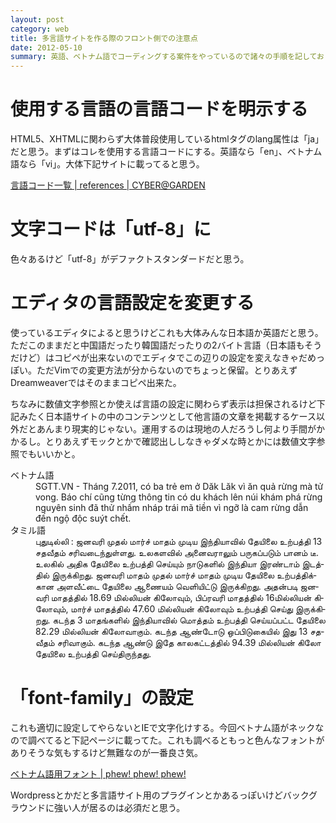 ```yaml
---
layout: post
category: web
title: 多言語サイトを作る際のフロント側での注意点
date: 2012-05-10
summary: 英語、ベトナム語でコーディングする案件をやっているので諸々の手順を記しておく。
---
```


# 使用する言語の言語コードを明示する

HTML5、XHTMLに関わらず大体普段使用しているhtmlタグのlang属性は「ja」だと思う。まずはコレを使用する言語コードにする。英語なら「en」、ベトナム語なら「vi」。大体下記サイトに載ってると思う。

[言語コード一覧 | references | CYBER&#64;GARDEN](http://www.cybergarden.net/references/langcode/ '言語コード一覧 | references | CYBER&#64;GARDEN')

# 文字コードは「utf-8」に

色々あるけど「utf-8」がデファクトスタンダードだと思う。

# エディタの言語設定を変更する

使っているエディタによると思うけどこれも大体みんな日本語か英語だと思う。ただこのままだと中国語だったり韓国語だったりの2バイト言語（日本語もそうだけど）はコピペが出来ないのでエディタでこの辺りの設定を変えなきゃだめっぽい。ただVimでの変更方法が分からないのでちょっと保留。とりあえずDreamweaverではそのままコピペ出来た。

ちなみに数値文字参照とか使えば言語の設定に関わらず表示は担保されるけど下記みたく日本語サイトの中のコンテンツとして他言語の文章を掲載するケース以外だとあんまり現実的じゃない。運用するのは現地の人だろうし何より手間がかかるし。とりあえずモックとかで確認出ししなきゃダメな時とかには数値文字参照でもいいかと。

<dl>
<dt>ベトナム語</dt>
<dd lang="vi" class="snp-font-multilingual">SGTT.VN - Th&#225;ng 7.2011, c&#243; ba tr&#7867; em &#7903; D&#259;k L&#259;k v&#236; &#259;n qu&#7843; r&#7915;ng m&#224; t&#7917; vong. B&#225;o ch&#237; c&#361;ng t&#7915;ng th&#244;ng tin c&#243; du kh&#225;ch l&#234;n n&#250;i kh&#225;m ph&#225; r&#7915;ng nguy&#234;n sinh &#273;&#227; th&#7917; nh&#7845;m nh&#225;p tr&#225;i m&#227; ti&#7873;n v&#236; ng&#7905; l&#224; cam r&#7915;ng d&#7851;n &#273;&#7871;n ng&#7897; &#273;&#7897;c su&#253;t ch&#7871;t.</dd>
<dt>タミル語</dt>
<dd lang="ta-IN" class="snp-font-multilingual">&#2986;&#3009;&#2980;&#3009;&#2975;&#3007;&#2994;&#3021;&#2994;&#3007; : &#2972;&#2985;&#2997;&#2992;&#3007; &#2990;&#3009;&#2980;&#2994;&#3021; &#2990;&#3006;&#2992;&#3021;&#2970;&#3021; &#2990;&#3006;&#2980;&#2990;&#3021; &#2990;&#3009;&#2975;&#3007;&#2991; &#2951;&#2984;&#3021;&#2980;&#3007;&#2991;&#3006;&#2997;&#3007;&#2994;&#3021; &#2980;&#3015;&#2991;&#3007;&#2994;&#3016; &#2953;&#2993;&#3021;&#2986;&#2980;&#3021;&#2980;&#3007; 13 &#2970;&#2980;&#2997;&#3008;&#2980;&#2990;&#3021; &#2970;&#2992;&#3007;&#2997;&#2975;&#3016;&#2984;&#3021;&#2980;&#3009;&#2995;&#3021;&#2995;&#2980;&#3009;. &#2953;&#2994;&#2965;&#2995;&#2997;&#3007;&#2994;&#3021; &#2949;&#2985;&#3016;&#2997;&#2992;&#3006;&#2994;&#3009;&#2990;&#3021; &#2986;&#2992;&#3009;&#2965;&#2986;&#3021;&#2986;&#2975;&#3009;&#2990;&#3021; &#2986;&#3006;&#2985;&#2990;&#3021; &#2975;&#3008;. &#2953;&#2994;&#2965;&#3007;&#2994;&#3021; &#2949;&#2980;&#3007;&#2965; &#2980;&#3015;&#2991;&#3007;&#2994;&#3016; &#2953;&#2993;&#3021;&#2986;&#2980;&#3021;&#2980;&#3007; &#2970;&#3014;&#2991;&#3021;&#2991;&#3009;&#2990;&#3021; &#2984;&#3006;&#2975;&#3009;&#2965;&#2995;&#3007;&#2994;&#3021; &#2951;&#2984;&#3021;&#2980;&#3007;&#2991;&#3006; &#2951;&#2992;&#2979;&#3021;&#2975;&#3006;&#2990;&#3021; &#2951;&#2975;&#2980;&#3021;&#2980;&#3007;&#2994;&#3021; &#2951;&#2992;&#3009;&#2965;&#3021;&#2965;&#3007;&#2993;&#2980;&#3009;. &#2972;&#2985;&#2997;&#2992;&#3007; &#2990;&#3006;&#2980;&#2990;&#3021; &#2990;&#3009;&#2980;&#2994;&#3021; &#2990;&#3006;&#2992;&#3021;&#2970;&#3021; &#2990;&#3006;&#2980;&#2990;&#3021; &#2990;&#3009;&#2975;&#3007;&#2991; &#2980;&#3015;&#2991;&#3007;&#2994;&#3016; &#2953;&#2993;&#3021;&#2986;&#2980;&#3021;&#2980;&#3007;&#2965;&#3021;&#2965;&#3006;&#2985; &#2949;&#2995;&#2997;&#3008;&#2975;&#3021;&#2975;&#3016; &#2980;&#3015;&#2991;&#3007;&#2994;&#3016; &#2950;&#2979;&#3016;&#2991;&#2990;&#3021; &#2997;&#3014;&#2995;&#3007;&#2991;&#3007;&#2975;&#3021;&#2975;&#3009; &#2951;&#2992;&#3009;&#2965;&#3021;&#2965;&#3007;&#2993;&#2980;&#3009;. &#2949;&#2980;&#2985;&#3021;&#2986;&#2975;&#3007; &#2972;&#2985;&#2997;&#2992;&#3007; &#2990;&#3006;&#2980;&#2980;&#3021;&#2980;&#3007;&#2994;&#3021; 18.69 &#2990;&#3007;&#2994;&#3021;&#2994;&#3007;&#2991;&#2985;&#3021; &#2965;&#3007;&#2994;&#3019;&#2997;&#3009;&#2990;&#3021;, &#2986;&#3007;&#2986;&#3021;&#2992;&#2997;&#2992;&#3007; &#2990;&#3006;&#2980;&#2980;&#3021;&#2980;&#3007;&#2994;&#3021; 16&#2990;&#3007;&#2994;&#3021;&#2994;&#3007;&#2991;&#2985;&#3021; &#2965;&#3007;&#2994;&#3019;&#2997;&#3009;&#2990;&#3021;, &#2990;&#3006;&#2992;&#3021;&#2970;&#3021; &#2990;&#3006;&#2980;&#2980;&#3021;&#2980;&#3007;&#2994;&#3021; 47.60 &#2990;&#3007;&#2994;&#3021;&#2994;&#3007;&#2991;&#2985;&#3021; &#2965;&#3007;&#2994;&#3019;&#2997;&#3009;&#2990;&#3021; &#2953;&#2993;&#3021;&#2986;&#2980;&#3021;&#2980;&#3007; &#2970;&#3014;&#2991;&#3021;&#2980;&#3009; &#2951;&#2992;&#3009;&#2965;&#3021;&#2965;&#3007;&#2993;&#2980;&#3009;. &#2965;&#2975;&#2984;&#3021;&#2980; 3 &#2990;&#3006;&#2980;&#2969;&#3021;&#2965;&#2995;&#3007;&#2994;&#3021; &#2951;&#2984;&#3021;&#2980;&#3007;&#2991;&#3006;&#2997;&#3007;&#2994;&#3021; &#2990;&#3018;&#2980;&#3021;&#2980;&#2990;&#3021; &#2953;&#2993;&#3021;&#2986;&#2980;&#3021;&#2980;&#3007; &#2970;&#3014;&#2991;&#3021;&#2991;&#2986;&#3021;&#2986;&#2975;&#3021;&#2975; &#2980;&#3015;&#2991;&#3007;&#2994;&#3016; 82.29 &#2990;&#3007;&#2994;&#3021;&#2994;&#3007;&#2991;&#2985;&#3021; &#2965;&#3007;&#2994;&#3019;&#2997;&#3006;&#2965;&#3009;&#2990;&#3021;. &#2965;&#2975;&#2984;&#3021;&#2980; &#2950;&#2979;&#3021;&#2975;&#3019;&#2975;&#3009; &#2962;&#2986;&#3021;&#2986;&#3007;&#2975;&#3009;&#2965;&#3016;&#2991;&#3007;&#2994;&#3021; &#2951;&#2980;&#3009; 13 &#2970;&#2980;&#2997;&#3008;&#2980;&#2990;&#3021; &#2970;&#2992;&#3007;&#2997;&#3006;&#2965;&#3009;&#2990;&#3021;. &#2965;&#2975;&#2984;&#3021;&#2980; &#2950;&#2979;&#3021;&#2975;&#3009; &#2951;&#2980;&#3015; &#2965;&#3006;&#2994;&#2965;&#2975;&#3021;&#2975;&#2980;&#3021;&#2980;&#3007;&#2994;&#3021; 94.39 &#2990;&#3007;&#2994;&#3021;&#2994;&#3007;&#2991;&#2985;&#3021; &#2965;&#3007;&#2994;&#3019; &#2980;&#3015;&#2991;&#3007;&#2994;&#3016; &#2953;&#2993;&#3021;&#2986;&#2980;&#3021;&#2980;&#3007; &#2970;&#3014;&#2991;&#3021;&#2980;&#3007;&#2992;&#3009;&#2984;&#3021;&#2980;&#2980;&#3009;.</dd>
</dl>

# 「font-family」の設定

これも適切に設定してやらないとIEで文字化けする。今回ベトナム語がネックなので調べてると下記ページに載ってた。これも調べるともっと色んなフォントがありそうな気もするけど無難なのが一番良さ気。

[ベトナム語用フォント | phew! phew! phew!](http://yama-masa.com/wp/archives/6 'ベトナム語用フォント | phew! phew! phew!')

Wordpressとかだと多言語サイト用のプラグインとかあるっぽいけどバックグラウンドに強い人が居るのは必須だと思う。
